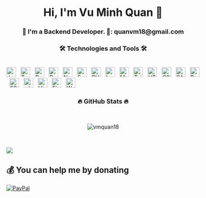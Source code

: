 <h1 align="center"> Hi, I'm Vu Minh Quan 👋 </h1>
<h3 align="center">🌱 I'm a Backend Developer. 📩: quanvm18@gmail.com</h3>

<h3 align="center">🛠 Technologies and Tools 🛠</h3>
<br>
<!-- https://simpleicons.org/ -->
<span><img src="https://img.shields.io/badge/JavaScript-282C34?logo=javascript&logoColor=F7DF1E" alt="JavaScript logo" title="JavaScript" height="25" /></span>
&nbsp;
<span><img src="https://img.shields.io/badge/TypeScript-282C34?logo=typescript&logoColor=3178C6" alt="TypeScript logo" title="TypeScript" height="25" /></span>
&nbsp;
<span><img src="https://img.shields.io/badge/ReactJS-282C34?logo=react&logoColor=61DAFB" alt="ReactJS logo" title="ReactJS" height="25" /></span>
&nbsp;
<span><img src="https://img.shields.io/badge/Redux-282C34?logo=redux&logoColor=764ABC" alt="Redux logo" title="Redux" height="25" /></span>
&nbsp;
<span><img src="https://img.shields.io/badge/Node.js-282C34?logo=node.js&logoColor=00F200" alt="Node.js logo" title="Node.js" height="25" /></span>
&nbsp;
<span><img src="https://img.shields.io/badge/Express-282C34?logo=express&logoColor=FFFFFF" alt="Express.js logo" title="Express.js" height="25" /></span>
&nbsp;
<span><img src="https://img.shields.io/badge/PHP-282C34?logo=php&logoColor=FFFFFF" alt="PHP logo" title="PHP" height="25" /></span>
&nbsp;
<span><img src="https://img.shields.io/badge/Laravel-282C34?logo=laravel&logoColor=FFFFFF" alt="Laravel logo" title="Laravel" height="25" /></span>
&nbsp;
<span><img src="https://img.shields.io/badge/MongoDB-282C34?logo=mongodb&logoColor=47A248" alt="MongoDB logo" title="MongoDB" height="25" /></span>
&nbsp;
<span><img src="https://img.shields.io/badge/Tailwind%20CSS-282C34?logo=tailwind-css&logoColor=38B2AC" alt="TailwindCSS logo" title="TailwindCSS" height="25" /></span>
&nbsp;
<span><img src="https://img.shields.io/badge/HTML5-282C34?logo=html5&logoColor=E34F26" alt="HTML5 logo" title="HTML5" height="25" /></span>
&nbsp;
<span><img src="https://img.shields.io/badge/CSS3-282C34?logo=css3&logoColor=1572B6" alt="CSS3 logo" title="CSS3" height="25" /></span>
&nbsp;
<span><img src="https://img.shields.io/badge/Sass-282C34?logo=sass&logoColor=CC6699" alt="SASS logo" title="SASS" height="25" /></span>
&nbsp;
<span><img src="https://img.shields.io/badge/Bootstrap-282C34?logo=bootstrap&logoColor=7952B3" alt="Bootstrap logo" title="Bootstrap" height="25" /></span>
&nbsp;
<span><img src="https://img.shields.io/badge/ESLint-282C34?logo=eslint&logoColor=4B32C3" alt="ESLint logo" title="ESLint" height="25" /></span>
&nbsp;
<span><img src="https://img.shields.io/badge/git-282C34?logo=git&logoColor=F05032" alt="git logo" title="git" height="25" /></span>
&nbsp;
<span><img src="https://img.shields.io/badge/VS%20Code-282C34?logo=visual-studio-code&logoColor=007ACC" alt="Visual Studio Code logo" title="Visual Studio Code" height="25" /></span>
&nbsp;
<span><img src="https://img.shields.io/badge/Firebase-282C34?logo=firebase&logoColor=FFCA28" alt="Firebase logo" title="Firebase" height="25" /></span>
&nbsp;
<span><img src="https://img.shields.io/badge/WordPress-282C34?logo=wordPress&logoColor=21759B" alt="WordPress logo" title="WordPress" height="25" /></span>
&nbsp;
<br>
<h3 align="center">🔥 GitHub Stats 🔥</h3>
<!-- https://github.com/anuraghazra/github-readme-stats -->
<br>
<div align=center>
    <p align="center">
    <img
        src="https://github-readme-stats.vercel.app/api/wakatime/?username=vmquan18&show_icons=true&locale=en&layout=compact&langs_count=10&count_private=true"
        alt="vmquan18"/>
        </p>
</div>
&nbsp;
<!--
<p align="center">
    <img align="center"
        src="https://github-readme-stats.vercel.app/api/top-langs/?username=minhquandeveloper&show_icons=true&locale=en&layout=compact&langs_count=10&count_private=true"
        alt="vmquan18"/>
</p>
  <a href="#" title="Minhquandeveloper">
    <img width="315" align="center" src="https://github-readme-stats.vercel.app/api/top-langs/?username=minhquandeveloper&hide=c%23,powershell,Mathematica,Ruby,Objective-C,Objective-C%2b%2b,Cuda&title_color=61dafb&text_color=ffffff&icon_color=61dafb&bg_color=20232a&langs_count=8&layout=compact&border_color=61dafb&hide_border=true" />
  </a>
-->


[![](https://visitcount.itsvg.in/api?id=minhquandeveloper&label=Profile%20Views&icon=4&pretty=false)](https://visitcount.itsvg.in)
## 💰 You can help me by donating

[![PayPal](https://img.shields.io/badge/PayPal-00457C?style=for-the-badge&logo=paypal&logoColor=white)](https://paypal.me/minhquandev)
<!-- <h3 align="center" style="font-weight: bold" > "Tôi thích ở nhà một mình, pha cốc cafe ngon, đọc một cuốn sách mình thích. Cứ yên lặng như vậy, dạo chơi trong câu chuyện của người đời, trưởng thành trong một thế giới khác của mình". 🌿.</h3> -->
<!--
**VuMinhQuanDev/VuMinhQuanDev** is a ✨ _special_ ✨ repository because its `README.md` (this file) appears on your GitHub profile.

Here are some ideas to get you started:

- 🔭 I’m currently working on ...
- 🌱 I’m currently learning ...
- 👯 I’m looking to collaborate on ...
- 🤔 I’m looking for help with ...
- 💬 Ask me about ...
- 📫 How to reach me: ...
- 😄 Pronouns: ...
- ⚡ Fun fact: ...
-->
